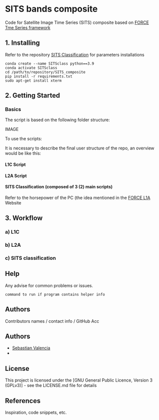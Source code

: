 # SITS bands composite

Code for Satellite Image Time Series (SITS) composite based on [FORCE Tme Series framework](https://force-eo.readthedocs.io/en/latest/index.html)

## 1. Installing

Refer to the repository [SITS Classification](https://github.com/LUP-LuftbildUmweltPlanung/SITS_classification) for parameters installations 


```
conda create --name SITSclass python==3.9
conda activate SITSclass
cd /path/to/repository/SITS_composite
pip install -r requirements.txt
sudo apt-get install xterm
```

## 2. Getting Started

### Basics

The script is based on the following folder structure:

IMAGE

To use the scripts:

It is necessary to describe the final user structure of the repo, an overview would be like this:

#### L1C Script
#### L2A Script
#### SITS Classification (composed of 3 (2) main scripts)

Refer to the horsepower of the PC (the idea mentioned in the [FORCE L1A](https://force-eo.readthedocs.io/en/latest/howto/l2-ard.html) Website

## 3. Workflow

### a) L1C

### b) L2A

### c) SITS classification



## Help

Any advise for common problems or issues.
```
command to run if program contains helper info
```

## Authors

Contributors names / contact info / GitHub Acc


## Authors

* [Sebastian Valencia](https://github.com/Azarozo19)
* 


## License

This project is licensed under the [GNU General Public Licence, Version 3 (GPLv3)] - see the LICENSE.md file for details

## References

Inspiration, code snippets, etc.
